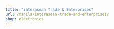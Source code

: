 ```yaml
---
title: "interasean Trade & Enterprises"
url: /manila/interasean-trade-and-enterprises/
shop: electronics
---
```

